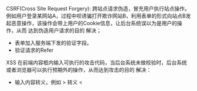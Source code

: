 CSRF(Cross Site Request Forgery):
跨站点请求伪造，冒充用户执行站点操作。
例如用户登录某网站A，过程中呗诱骗打开欺诈网站B，利用表单的形式向站点B发起恶意操作，该操作会带上用户的Cookie信息，让后台系统误以为是用户的操作，从而
达到伪造用户请求的目的
解决；
- 表单加入服务端下发的验证字段。
- 验证请求的Refer


XSS
在前端内容框内输入可执行的攻击代码，当后台系统未做校验时，后台系统或者浏览器可以执行预期外的操作，从而达到攻击的目的
解决：
- 输入内容转义，例如 > 转义 &lt;
